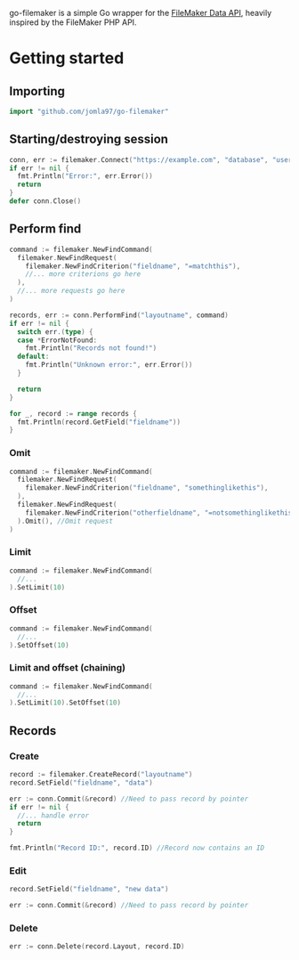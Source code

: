 go-filemaker is a simple Go wrapper for the [FileMaker Data API](https://fmhelp.filemaker.com/docs/18/en/dataapi), heavily inspired by the FileMaker PHP API.

# Getting started

## Importing
``` go
import "github.com/jomla97/go-filemaker"
```

## Starting/destroying session
``` go
conn, err := filemaker.Connect("https://example.com", "database", "username", "password")
if err != nil {
  fmt.Println("Error:", err.Error())
  return
}
defer conn.Close()
```

## Perform find
``` go
command := filemaker.NewFindCommand(
  filemaker.NewFindRequest(
    filemaker.NewFindCriterion("fieldname", "=matchthis"),
    //... more criterions go here
  ),
  //... more requests go here
)

records, err := conn.PerformFind("layoutname", command)
if err != nil {
  switch err.(type) {
  case *ErrorNotFound:
    fmt.Println("Records not found!")
  default:
    fmt.Println("Unknown error:", err.Error())
  }

  return
}

for _, record := range records {
  fmt.Println(record.GetField("fieldname"))
}
```

### Omit
``` go
command := filemaker.NewFindCommand(
  filemaker.NewFindRequest(
    filemaker.NewFindCriterion("fieldname", "somethinglikethis"),
  ),
  filemaker.NewFindRequest(
    filemaker.NewFindCriterion("otherfieldname", "=notsomethinglikethis"),
  ).Omit(), //Omit request
)
```

### Limit
``` go
command := filemaker.NewFindCommand(
  //...
).SetLimit(10)
```

### Offset
``` go
command := filemaker.NewFindCommand(
  //...
).SetOffset(10)
```

### Limit and offset (chaining)
``` go
command := filemaker.NewFindCommand(
  //...
).SetLimit(10).SetOffset(10)
```

## Records

### Create
``` go
record := filemaker.CreateRecord("layoutname")
record.SetField("fieldname", "data")

err := conn.Commit(&record) //Need to pass record by pointer
if err != nil {
  //... handle error
  return
}

fmt.Println("Record ID:", record.ID) //Record now contains an ID
```

### Edit
``` go
record.SetField("fieldname", "new data")

err := conn.Commit(&record) //Need to pass record by pointer
```

### Delete
``` go
err := conn.Delete(record.Layout, record.ID)
```
